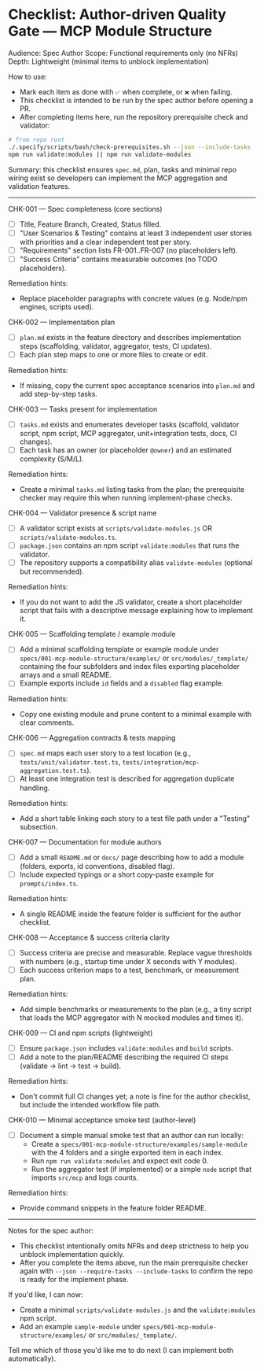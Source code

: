 # Checklist: Author-driven Quality Gate — MCP Module Structure

Audience: Spec Author
Scope: Functional requirements only (no NFRs)
Depth: Lightweight (minimal items to unblock implementation)

How to use:
- Mark each item as done with `✅` when complete, or `❌` when failing.
- This checklist is intended to be run by the spec author before opening a PR.
- After completing items here, run the repository prerequisite check and validator:

```bash
# from repo root
./.specify/scripts/bash/check-prerequisites.sh --json --include-tasks
npm run validate:modules || npm run validate-modules
```

Summary: this checklist ensures `spec.md`, plan, tasks and minimal repo wiring exist so developers can implement the MCP aggregation and validation features.

---

CHK-001 — Spec completeness (core sections)
- [ ] Title, Feature Branch, Created, Status filled.
- [ ] "User Scenarios & Testing" contains at least 3 independent user stories with priorities and a clear independent test per story.
- [ ] "Requirements" section lists FR-001..FR-007 (no placeholders left).
- [ ] "Success Criteria" contains measurable outcomes (no TODO placeholders).

Remediation hints:
- Replace placeholder paragraphs with concrete values (e.g. Node/npm engines, scripts used).

CHK-002 — Implementation plan
- [ ] `plan.md` exists in the feature directory and describes implementation steps (scaffolding, validator, aggregator, tests, CI updates).
- [ ] Each plan step maps to one or more files to create or edit.

Remediation hints:
- If missing, copy the current spec acceptance scenarios into `plan.md` and add step-by-step tasks.

CHK-003 — Tasks present for implementation
- [ ] `tasks.md` exists and enumerates developer tasks (scaffold, validator script, npm script, MCP aggregator, unit+integration tests, docs, CI changes).
- [ ] Each task has an owner (or placeholder `@owner`) and an estimated complexity (S/M/L).

Remediation hints:
- Create a minimal `tasks.md` listing tasks from the plan; the prerequisite checker may require this when running implement-phase checks.

CHK-004 — Validator presence & script name
- [ ] A validator script exists at `scripts/validate-modules.js` OR `scripts/validate-modules.ts`.
- [ ] `package.json` contains an npm script `validate:modules` that runs the validator.
- [ ] The repository supports a compatibility alias `validate-modules` (optional but recommended).

Remediation hints:
- If you do not want to add the JS validator, create a short placeholder script that fails with a descriptive message explaining how to implement it.

CHK-005 — Scaffolding template / example module
- [ ] Add a minimal scaffolding template or example module under `specs/001-mcp-module-structure/examples/` or `src/modules/_template/` containing the four subfolders and index files exporting placeholder arrays and a small README.
- [ ] Example exports include `id` fields and a `disabled` flag example.

Remediation hints:
- Copy one existing module and prune content to a minimal example with clear comments.

CHK-006 — Aggregation contracts & tests mapping
- [ ] `spec.md` maps each user story to a test location (e.g., `tests/unit/validator.test.ts`, `tests/integration/mcp-aggregation.test.ts`).
- [ ] At least one integration test is described for aggregation duplicate handling.

Remediation hints:
- Add a short table linking each story to a test file path under a "Testing" subsection.

CHK-007 — Documentation for module authors
- [ ] Add a small `README.md` or `docs/` page describing how to add a module (folders, exports, id conventions, disabled flag).
- [ ] Include expected typings or a short copy-paste example for `prompts/index.ts`.

Remediation hints:
- A single README inside the feature folder is sufficient for the author checklist.

CHK-008 — Acceptance & success criteria clarity
- [ ] Success criteria are precise and measurable. Replace vague thresholds with numbers (e.g., startup time under X seconds with Y modules).
- [ ] Each success criterion maps to a test, benchmark, or measurement plan.

Remediation hints:
- Add simple benchmarks or measurements to the plan (e.g., a tiny script that loads the MCP aggregator with N mocked modules and times it).

CHK-009 — CI and npm scripts (lightweight)
- [ ] Ensure `package.json` includes `validate:modules` and `build` scripts.
- [ ] Add a note to the plan/README describing the required CI steps (validate -> lint -> test -> build).

Remediation hints:
- Don't commit full CI changes yet; a note is fine for the author checklist, but include the intended workflow file path.

CHK-010 — Minimal acceptance smoke test (author-level)
- [ ] Document a simple manual smoke test that an author can run locally:
  - Create a `specs/001-mcp-module-structure/examples/sample-module` with the 4 folders and a single exported item in each index.
  - Run `npm run validate:modules` and expect exit code 0.
  - Run the aggregator test (if implemented) or a simple `node` script that imports `src/mcp` and logs counts.

Remediation hints:
- Provide command snippets in the feature folder README.

---

Notes for the spec author:
- This checklist intentionally omits NFRs and deep strictness to help you unblock implementation quickly.
- After you complete the items above, run the main prerequisite checker again with `--json --require-tasks --include-tasks` to confirm the repo is ready for the implement phase.

If you'd like, I can now:
- Create a minimal `scripts/validate-modules.js` and the `validate:modules` npm script.
- Add an example `sample-module` under `specs/001-mcp-module-structure/examples/` or `src/modules/_template/`.

Tell me which of those you'd like me to do next (I can implement both automatically).